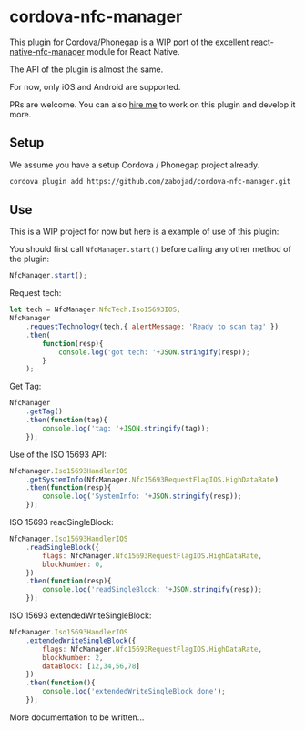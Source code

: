 # cordova-nfc-manager

This plugin for Cordova/Phonegap is a WIP port of the excellent [react-native-nfc-manager](https://github.com/whitedogg13/react-native-nfc-manager) module for React Native.

The API of the plugin is almost the same.

For now, only iOS and Android are supported.

PRs are welcome. You can also [hire me](https://github.com/zabojad) to work on this plugin and develop it more.

## Setup

We assume you have a setup Cordova / Phonegap project already.

```sh
cordova plugin add https://github.com/zabojad/cordova-nfc-manager.git
```

## Use

This is a WIP project for now but here is a example of use of this plugin:

You should first call `NfcManager.start()` before calling any other method of the plugin:
```js
NfcManager.start();
```

Request tech:
```js
let tech = NfcManager.NfcTech.Iso15693IOS;
NfcManager
    .requestTechnology(tech,{ alertMessage: 'Ready to scan tag' })
    .then(
        function(resp){
            console.log('got tech: '+JSON.stringify(resp));
        }
    );
```

Get Tag:
```js
NfcManager
    .getTag()
    .then(function(tag){
        console.log('tag: '+JSON.stringify(tag));
    });
```

Use of the ISO 15693 API:
```js
NfcManager.Iso15693HandlerIOS
    .getSystemInfo(NfcManager.Nfc15693RequestFlagIOS.HighDataRate)
    .then(function(resp){
        console.log('SystemInfo: '+JSON.stringify(resp));
    });
```

ISO 15693 readSingleBlock:
```js
NfcManager.Iso15693HandlerIOS
    .readSingleBlock({
        flags: NfcManager.Nfc15693RequestFlagIOS.HighDataRate,
        blockNumber: 0,
    })
    .then(function(resp){
        console.log('readSingleBlock: '+JSON.stringify(resp));
    });
```

ISO 15693 extendedWriteSingleBlock:
```js
NfcManager.Iso15693HandlerIOS
    .extendedWriteSingleBlock({
        flags: NfcManager.Nfc15693RequestFlagIOS.HighDataRate,
        blockNumber: 2,
        dataBlock: [12,34,56,78]
    })
    .then(function(){
        console.log('extendedWriteSingleBlock done');
    });
```

More documentation to be written...
